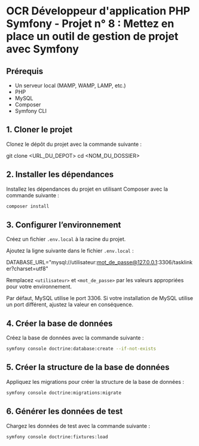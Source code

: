 # OCR Développeur d'application PHP Symfony - Projet n° 8 : Mettez en place un outil de gestion de projet avec Symfony

## Prérequis

- Un serveur local (MAMP, WAMP, LAMP, etc.)
- PHP
- MySQL
- Composer 
- Symfony CLI

## 1. Cloner le projet

Clonez le dépôt du projet avec la commande suivante :

git clone <URL_DU_DEPOT>
cd <NOM_DU_DOSSIER>

## 2. Installer les dépendances

Installez les dépendances du projet en utilisant Composer avec la commande suivante :
```bash
composer install
```

## 3. Configurer l’environnement

Créez un fichier `.env.local` à la racine du projet.

Ajoutez la ligne suivante dans le fichier `.env.local` :

DATABASE_URL="mysql://utilisateur:mot_de_passe@127.0.0.1:3306/tasklinker?charset=utf8"

Remplacez `<utilisateur>` et `<mot_de_passe>` par les valeurs appropriées pour votre environnement.

Par défaut, MySQL utilise le port 3306. Si votre installation de MySQL utilise un port différent, ajustez la valeur en conséquence.

## 4. Créer la base de données

Créez la base de données avec la commande suivante :
```bash
symfony console doctrine:database:create --if-not-exists
```

## 5. Créer la structure de la base de données

Appliquez les migrations pour créer la structure de la base de données :
```bash
symfony console doctrine:migrations:migrate  
```

## 6. Générer les données de test

Chargez les données de test avec la commande suivante :
```bash
symfony console doctrine:fixtures:load  
```

